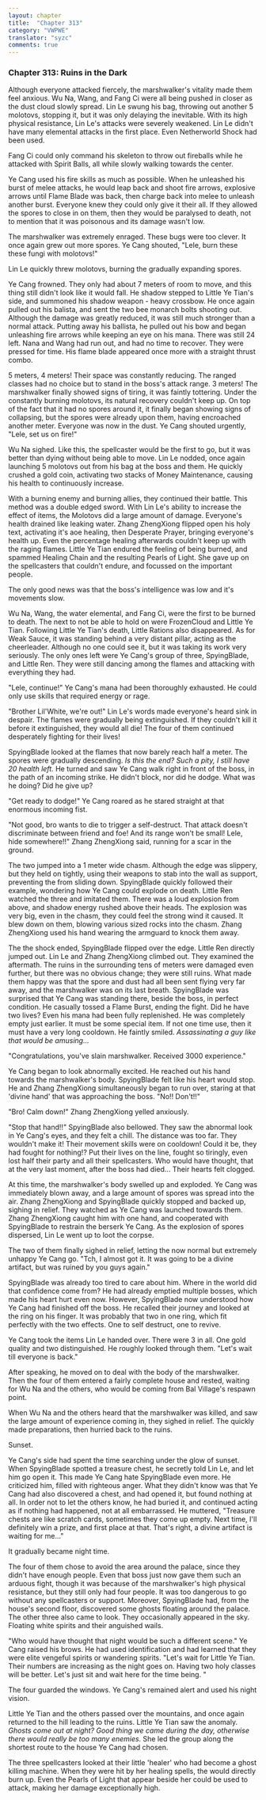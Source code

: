 ```yaml
---
layout: chapter
title:  "Chapter 313"
category: "VWPWE"
translator: "syzc"
comments: true
---
```


### Chapter 313: Ruins in the Dark

Although everyone attacked fiercely, the marshwalker's vitality made them feel anxious. Wu Na, Wang, and Fang Ci were all being pushed in closer as the dust cloud slowly spread. Lin Le swung his bag, throwing out another 5 molotovs, stopping it, but it was only delaying the inevitable. With its high physical resistance, Lin Le's attacks were severely weakened. Lin Le didn't have many elemental attacks in the first place. Even Netherworld Shock had been used. 

Fang Ci could only command his skeleton to throw out fireballs while he attacked with Spirit Balls, all while slowly walking towards the center.

Ye Cang used his fire skills as much as possible. When he unleashed his burst of melee attacks, he would leap back and shoot fire arrows, explosive arrows until Flame Blade was back, then charge back into melee to unleash another burst. Everyone knew they could only give it their all. If they allowed the spores to close in on them, then they would be paralysed to death, not to mention that it was poisonous and its damage wasn't low.

The marshwalker was extremely enraged. These bugs were too clever. It once again grew out more spores. Ye Cang shouted, "Lele, burn these these fungi with molotovs!"

Lin Le quickly threw molotovs, burning the gradually expanding spores.

Ye Cang frowned. They only had about 7 meters of room to move, and this thing still didn't look like it would fall. He shadow stepped to Little Ye Tian's side, and summoned his shadow weapon - heavy crossbow. He once again pulled out his balista, and sent the two bee monarch bolts shooting out. Although the damage was greatly reduced, it was still much stronger than a normal attack. Putting away his ballista, he pulled out his bow and began unleashing fire arrows while keeping an eye on his mana. There was still 24 left. Nana and Wang had run out, and had no time to recover. They were pressed for time. His flame blade appeared once more with a straight thrust combo.

5 meters, 4 meters! Their space was constantly reducing. The ranged classes had no choice but to stand in the boss's attack range. 3 meters! The marshwalker finally showed signs of tiring, it was faintly tottering. Under the constantly burning molotovs, its natural recovery couldn't keep up. On top of the fact that it had no spores around it, it finally began showing signs of collapsing, but the spores were already upon them, having encroached another meter. Everyone was now in the dust. Ye Cang shouted urgently, "Lele, set us on fire!"

Wu Na sighed. Like this, the spellcaster would be the first to go, but it was better than dying without being able to move. Lin Le nodded, once again launching 5 molotovs out from his bag at the boss and them. He quickly crushed a gold coin, activating two stacks of Money Maintenance, causing his health to continuously increase.

With a burning enemy and burning allies, they continued their battle. This method was a double edged sword. With Lin Le's ability to increase the effect of items, the Molotovs did a large amount of damage. Everyone's health drained like leaking water. Zhang ZhengXiong flipped open his holy text, activating it's aoe healing, then Desperate Prayer, bringing everyone's health up. Even the percentage healing afterwards couldn't keep up with the raging flames. Little Ye Tian endured the feeling of being burned, and spammed Healing Chain and the resulting Pearls of Light. She gave up on the spellcasters that couldn't endure, and focussed on the important people.

The only good news was that the boss's intelligence was low and it's movements slow.

Wu Na, Wang, the water elemental, and Fang Ci, were the first to be burned to death. The next to not be able to hold on were FrozenCloud and Little Ye Tian. Following Little Ye Tian's death, Little Rations also disappeared. As for Weak Sauce, it was standing behind a very distant pillar, acting as the cheerleader. Although no one could see it, but it was taking its work very seriously. The only ones left were Ye Cang's group of three, SpyingBlade, and Little Ren. They were still dancing among the flames and attacking with everything they had.

"Lele, continue!" Ye Cang's mana had been thoroughly exhausted. He could only use skills that required energy or rage.

"Brother Lil'White, we're out!" Lin Le's words made everyone's heard sink in despair. The flames were gradually being extinguished. If they couldn't kill it before it extinguished, they would all die! The four of them continued desperately fighting for their lives!

SpyingBlade looked at the flames that now barely reach half a meter. The spores were gradually descending. *Is this the end? Such a pity, I still have 20 health left.* He turned and saw Ye Cang walk right in front of the boss, in the path of an incoming strike. He didn't block, nor did he dodge. What was he doing? Did he give up?

"Get ready to dodge!" Ye Cang roared as he stared straight at that enormous incoming fist.

"Not good, bro wants to die to trigger a self-destruct. That attack doesn't discriminate between friend and foe! And its range won't be small! Lele, hide somewhere!!" Zhang ZhengXiong said, running for a scar in the ground.

The two jumped into a 1 meter wide chasm. Although the edge was slippery, but they held on tightly, using their weapons to stab into the wall as support, preventing the from sliding down. SpyingBlade quickly followed their example, wondering how Ye Cang could explode on death. Little Ren watched the three and imitated them. There was a loud explosion from above, and shadow energy rushed above their heads. The explosion was very big, even in the chasm, they could feel the strong wind it caused. It blew down on them, blowing various sized rocks into the chasm. Zhang ZhengXiong used his hand wearing the armguard to knock them away.

The the shock ended, SpyingBlade flipped over the edge. Little Ren directly jumped out. Lin Le and Zhang ZhengXiong climbed out. They examined the aftermath. The ruins in the surrounding tens of meters were damaged even further, but there was no obvious change; they were still ruins. What made them happy was that the spore and dust had all been sent flying very far away, and the marshwalker was on its last breath. SpyingBlade was surprised that Ye Cang was standing there, beside the boss, in perfect condition. He casually tossed a Flame Burst, ending the fight. Did he have two lives? Even his mana had been fully replenished. He was completely empty just earlier. It must be some special item. If not one time use, then it must have a very long cooldown. He faintly smiled. *Assassinating a guy like that would be amusing...*

"Congratulations, you've slain marshwalker. Received 3000 experience."

Ye Cang began to look abnormally excited. He reached out his hand towards the marshwalker's body. SpyingBlade felt like his heart would stop. He and Zhang ZhengXiong simultaneously began to run over, staring at that 'divine hand' that was approaching the boss. "No!! Don't!!"

"Bro! Calm down!" Zhang ZhengXiong yelled anxiously.

"Stop that hand!!" SpyingBlade also bellowed. They saw the abnormal look in Ye Cang's eyes, and they felt a chill. The distance was too far. They wouldn't make it! Their movement skills were on cooldown! Could it be, they had fought for nothing!? Put their lives on the line, fought so tiringly, even lost half their party and all their spellcasters. Who would have thought, that at the very last moment, after the boss had died... Their hearts felt clogged.

At this time, the marshwalker's body swelled up and exploded. Ye Cang was immediately blown away, and a large amount of spores was spread into the air. Zhang ZhengXiong and SpyingBlade quickly stopped and backed up, sighing in relief. They watched as Ye Cang was launched towards them. Zhang ZhengXiong caught him with one hand, and cooperated with SpyingBlade to restrain the berserk Ye Cang. As the explosion of spores dispersed, Lin Le went up to loot the corpse.

The two of them finally sighed in relief, letting the now normal but extremely unhappy Ye Cang go. "Tch, I almost got it. It was going to be a divine artifact, but was ruined by you guys again."

SpyingBlade was already too tired to care about him. Where in the world did that confidence come from? He had already emptied multiple bosses, which made his heart hurt even now. However, SpyingBlade now understood how Ye Cang had finished off the boss. He recalled their journey and looked at the ring on his finger. It was probably that two in one ring, which fit perfectly with the two effects. One to self destruct, one to revive.

Ye Cang took the items Lin Le handed over. There were 3 in all. One gold quality and two distinguished. He roughly looked through them. "Let's wait till everyone is back."

After speaking, he moved on to deal with the body of the marshwalker. Then the four of them entered a fairly complete house and rested, waiting for Wu Na and the others, who would be coming from Bal Village's respawn point.

When Wu Na and the others heard that the marshwalker was killed, and saw the large amount of experience coming in, they sighed in relief. The quickly made preparations, then hurried back to the ruins.

Sunset.

Ye Cang's side had spent the time searching under the glow of sunset. When SpyingBlade spotted a treasure chest, he secretly told Lin Le, and let him go open it. This made Ye Cang hate SpyingBlade even more. He criticized him, filled with righteous anger. What they didn't know was that Ye Cang had also discovered a chest, and had opened it, but found nothing at all. In order not to let the others know, he had buried it, and continued acting as if nothing had happened, not at all embarrassed. He muttered, "Treasure chests are like scratch cards, sometimes they come up empty. Next time, I'll definitely win a prize, and first place at that. That's right, a divine artifact is waiting for me..."

It gradually became night time.

The four of them chose to avoid the area around the palace, since they didn't have enough people. Even that boss just now gave them such an arduous fight, though it was because of the marshwalker's high physical resistance, but they still only had four people. It was too dangerous to go without any spellcasters or support. Moreover, SpyingBlade had, from the house's second floor, discovered some ghosts floating around the palace. The other three also came to look. They occasionally appeared in the sky. Floating white spirits and their anguished wails.

"Who would have thought that night would be such a different scene." Ye Cang raised his brows. He had used identification and had learned that they were elite vengeful spirits or wandering spirits. "Let's wait for Little Ye Tian. Their numbers are increasing as the night goes on. Having two holy classes will be better. Let's just sit and wait here for the time being. "

The four guarded the windows. Ye Cang's remained alert and used his night vision.

Little Ye Tian and the others passed over the mountains, and once again returned to the hill leading to the ruins. Little Ye Tian saw the anomaly. *Ghosts come out at night? Good thing we came during the day, otherwise there would really be too many enemies.* She led the group along the shortest route to the house Ye Cang had chosen.

The three spellcasters looked at their little 'healer' who had become a ghost killing machine. When they were hit by her healing spells, the would directly burn up. Even the Pearls of Light that appear beside her could be used to attack, making her damage exceptionally high.
